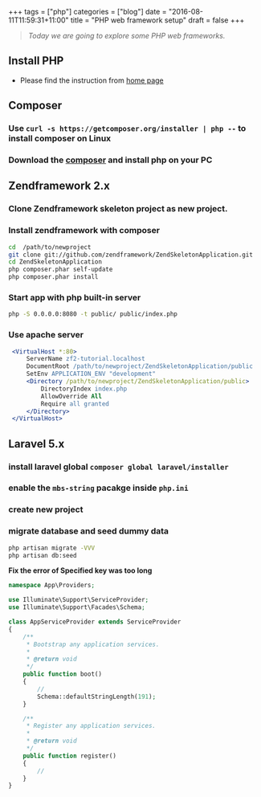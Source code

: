 +++
tags =  ["php"]
categories = ["blog"]
date = "2016-08-11T11:59:31+11:00"
title = "PHP web framework setup"
draft = false
+++

> *Today we are going to explore some PHP web frameworks.*

## Install PHP 
* Please find the instruction from [home page](https://harryho.github.io/#php)


## Composer 

### Use `curl -s https://getcomposer.org/installer | php --` to install composer on Linux 
### Download the [composer](https://getcomposer.org/download/) and install php on your PC


## Zendframework 2.x

### Clone Zendframework skeleton project as new project. 
### Install zendframework with composer

```bash
cd  /path/to/newproject
git clone git://github.com/zendframework/ZendSkeletonApplication.git
cd ZendSkeletonApplication
php composer.phar self-update
php composer.phar install
```

### Start app with php built-in server 
```bash
php -S 0.0.0.0:8080 -t public/ public/index.php
```

### Use apache server

```apache
 <VirtualHost *:80>
     ServerName zf2-tutorial.localhost
     DocumentRoot /path/to/newproject/ZendSkeletonApplication/public
     SetEnv APPLICATION_ENV "development"
     <Directory /path/to/newproject/ZendSkeletonApplication/public>
         DirectoryIndex index.php
         AllowOverride All
         Require all granted
     </Directory>
 </VirtualHost>
```

## Laravel 5.x

### install laravel global `composer global laravel/installer`
### enable the `mbs-string` pacakge inside `php.ini`
### create new project

### migrate database and seed dummy data

```bash
php artisan migrate -VVV 
php artisan db:seed
```

**Fix the error of Specified key was too long**

```php
namespace App\Providers;

use Illuminate\Support\ServiceProvider;
use Illuminate\Support\Facades\Schema;

class AppServiceProvider extends ServiceProvider
{
    /**
     * Bootstrap any application services.
     *
     * @return void
     */
    public function boot()
    {
        //
        Schema::defaultStringLength(191);
    }

    /**
     * Register any application services.
     *
     * @return void
     */
    public function register()
    {
        //
    }
}
```



